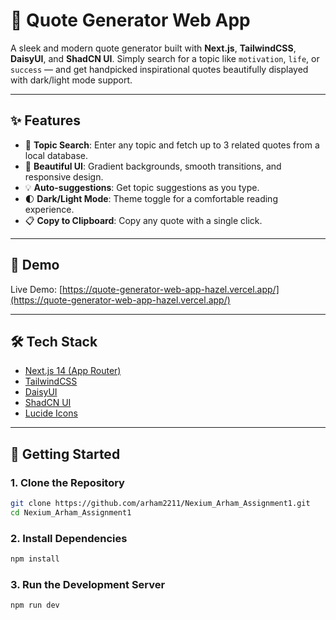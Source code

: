 # 🌟 Quote Generator Web App

A sleek and modern quote generator built with **Next.js**, **TailwindCSS**, **DaisyUI**, and **ShadCN UI**. Simply search for a topic like `motivation`, `life`, or `success` — and get handpicked inspirational quotes beautifully displayed with dark/light mode support.

---

## ✨ Features

- 🔎 **Topic Search**: Enter any topic and fetch up to 3 related quotes from a local database.
- 🎨 **Beautiful UI**: Gradient backgrounds, smooth transitions, and responsive design.
- 💡 **Auto-suggestions**: Get topic suggestions as you type.
- 🌓 **Dark/Light Mode**: Theme toggle for a comfortable reading experience.
- 📋 **Copy to Clipboard**: Copy any quote with a single click.

---

## 📸 Demo

Live Demo: [https://quote-generator-web-app-hazel.vercel.app/](https://quote-generator-web-app-hazel.vercel.app/)

---

## 🛠️ Tech Stack

- [Next.js 14 (App Router)](https://nextjs.org)
- [TailwindCSS](https://tailwindcss.com)
- [DaisyUI](https://daisyui.com)
- [ShadCN UI](https://ui.shadcn.dev)
- [Lucide Icons](https://lucide.dev)

---

## 🚀 Getting Started

### 1. Clone the Repository

```bash
git clone https://github.com/arham2211/Nexium_Arham_Assignment1.git
cd Nexium_Arham_Assignment1
```

### 2. Install Dependencies

```bash
npm install
```

### 3. Run the Development Server

```bash
npm run dev
```
